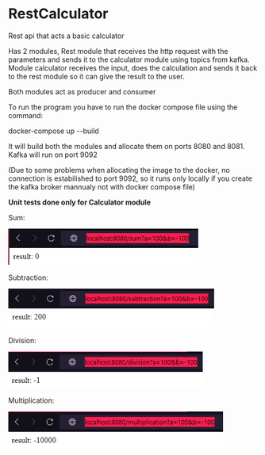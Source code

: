 # RestCalculator

Rest api that acts a basic calculator

Has 2 modules, Rest module that receives the http request with the parameters and sends it to the calculator module using topics from kafka. Module calculator receives the input, does the calculation and sends it back to the rest module so it can give the result to the user. 

Both modules act as producer and consumer

To run the program you have to run the docker compose file using the command: 

docker-compose up --build 

It will build both the modules and allocate them on ports 8080 and 8081. Kafka will run on port 9092

(Due to some problems when allocating the image to the docker, no connection is estabilished to port 9092, so it runs only locally if you create the kafka broker mannualy not with docker compose file)

**Unit tests done only for Calculator module**

Sum:

![Sum](Results/Sum.png)

Subtraction:

![Subtraction](Results/Subtraction.png)

Division:

![Division](Results/Division.png)

Multiplication:

![Multiplication](Results/Multiplication.png)



